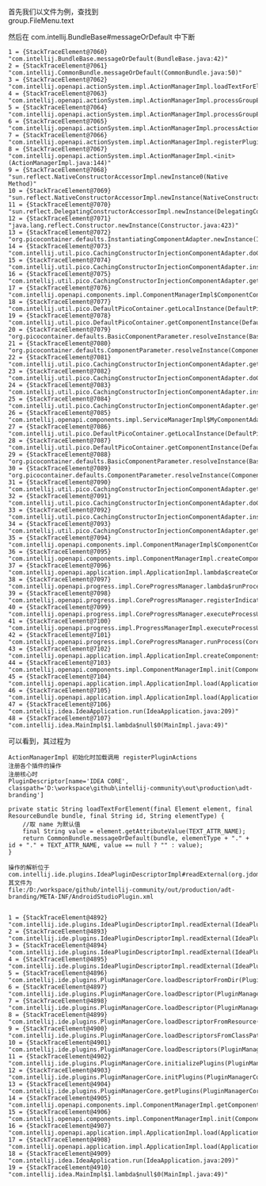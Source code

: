 首先我们以文件为例，查找到  
group.FileMenu.text

然后在 com.intellij.BundleBase#messageOrDefault 中下断

    1 = {StackTraceElement@7060} "com.intellij.BundleBase.messageOrDefault(BundleBase.java:42)"
    2 = {StackTraceElement@7061} "com.intellij.CommonBundle.messageOrDefault(CommonBundle.java:50)"
    3 = {StackTraceElement@7062} "com.intellij.openapi.actionSystem.impl.ActionManagerImpl.loadTextForElement(ActionManagerImpl.java:283)"
    4 = {StackTraceElement@7063} "com.intellij.openapi.actionSystem.impl.ActionManagerImpl.processGroupElement(ActionManagerImpl.java:703)"
    5 = {StackTraceElement@7064} "com.intellij.openapi.actionSystem.impl.ActionManagerImpl.processGroupElement(ActionManagerImpl.java:737)"
    6 = {StackTraceElement@7065} "com.intellij.openapi.actionSystem.impl.ActionManagerImpl.processActionsChildElement(ActionManagerImpl.java:969)"
    7 = {StackTraceElement@7066} "com.intellij.openapi.actionSystem.impl.ActionManagerImpl.registerPluginActions(ActionManagerImpl.java:468)"
    8 = {StackTraceElement@7067} "com.intellij.openapi.actionSystem.impl.ActionManagerImpl.<init>(ActionManagerImpl.java:144)"
    9 = {StackTraceElement@7068} "sun.reflect.NativeConstructorAccessorImpl.newInstance0(Native Method)"
    10 = {StackTraceElement@7069} "sun.reflect.NativeConstructorAccessorImpl.newInstance(NativeConstructorAccessorImpl.java:62)"
    11 = {StackTraceElement@7070} "sun.reflect.DelegatingConstructorAccessorImpl.newInstance(DelegatingConstructorAccessorImpl.java:45)"
    12 = {StackTraceElement@7071} "java.lang.reflect.Constructor.newInstance(Constructor.java:423)"
    13 = {StackTraceElement@7072} "org.picocontainer.defaults.InstantiatingComponentAdapter.newInstance(InstantiatingComponentAdapter.java:193)"
    14 = {StackTraceElement@7073} "com.intellij.util.pico.CachingConstructorInjectionComponentAdapter.doGetComponentInstance(CachingConstructorInjectionComponentAdapter.java:103)"
    15 = {StackTraceElement@7074} "com.intellij.util.pico.CachingConstructorInjectionComponentAdapter.instantiateGuarded(CachingConstructorInjectionComponentAdapter.java:80)"
    16 = {StackTraceElement@7075} "com.intellij.util.pico.CachingConstructorInjectionComponentAdapter.getComponentInstance(CachingConstructorInjectionComponentAdapter.java:63)"
    17 = {StackTraceElement@7076} "com.intellij.openapi.components.impl.ComponentManagerImpl$ComponentConfigComponentAdapter.getComponentInstance(ComponentManagerImpl.java:474)"
    18 = {StackTraceElement@7077} "com.intellij.util.pico.DefaultPicoContainer.getLocalInstance(DefaultPicoContainer.java:240)"
    19 = {StackTraceElement@7078} "com.intellij.util.pico.DefaultPicoContainer.getComponentInstance(DefaultPicoContainer.java:207)"
    20 = {StackTraceElement@7079} "org.picocontainer.defaults.BasicComponentParameter.resolveInstance(BasicComponentParameter.java:77)"
    21 = {StackTraceElement@7080} "org.picocontainer.defaults.ComponentParameter.resolveInstance(ComponentParameter.java:114)"
    22 = {StackTraceElement@7081} "com.intellij.util.pico.CachingConstructorInjectionComponentAdapter.getConstructorArguments(CachingConstructorInjectionComponentAdapter.java:129)"
    23 = {StackTraceElement@7082} "com.intellij.util.pico.CachingConstructorInjectionComponentAdapter.doGetComponentInstance(CachingConstructorInjectionComponentAdapter.java:100)"
    24 = {StackTraceElement@7083} "com.intellij.util.pico.CachingConstructorInjectionComponentAdapter.instantiateGuarded(CachingConstructorInjectionComponentAdapter.java:80)"
    25 = {StackTraceElement@7084} "com.intellij.util.pico.CachingConstructorInjectionComponentAdapter.getComponentInstance(CachingConstructorInjectionComponentAdapter.java:63)"
    26 = {StackTraceElement@7085} "com.intellij.openapi.components.impl.ServiceManagerImpl$MyComponentAdapter.getComponentInstance(ServiceManagerImpl.java:220)"
    27 = {StackTraceElement@7086} "com.intellij.util.pico.DefaultPicoContainer.getLocalInstance(DefaultPicoContainer.java:240)"
    28 = {StackTraceElement@7087} "com.intellij.util.pico.DefaultPicoContainer.getComponentInstance(DefaultPicoContainer.java:207)"
    29 = {StackTraceElement@7088} "org.picocontainer.defaults.BasicComponentParameter.resolveInstance(BasicComponentParameter.java:77)"
    30 = {StackTraceElement@7089} "org.picocontainer.defaults.ComponentParameter.resolveInstance(ComponentParameter.java:114)"
    31 = {StackTraceElement@7090} "com.intellij.util.pico.CachingConstructorInjectionComponentAdapter.getConstructorArguments(CachingConstructorInjectionComponentAdapter.java:129)"
    32 = {StackTraceElement@7091} "com.intellij.util.pico.CachingConstructorInjectionComponentAdapter.doGetComponentInstance(CachingConstructorInjectionComponentAdapter.java:100)"
    33 = {StackTraceElement@7092} "com.intellij.util.pico.CachingConstructorInjectionComponentAdapter.instantiateGuarded(CachingConstructorInjectionComponentAdapter.java:80)"
    34 = {StackTraceElement@7093} "com.intellij.util.pico.CachingConstructorInjectionComponentAdapter.getComponentInstance(CachingConstructorInjectionComponentAdapter.java:63)"
    35 = {StackTraceElement@7094} "com.intellij.openapi.components.impl.ComponentManagerImpl$ComponentConfigComponentAdapter.getComponentInstance(ComponentManagerImpl.java:474)"
    36 = {StackTraceElement@7095} "com.intellij.openapi.components.impl.ComponentManagerImpl.createComponents(ComponentManagerImpl.java:119)"
    37 = {StackTraceElement@7096} "com.intellij.openapi.application.impl.ApplicationImpl.lambda$createComponents$9(ApplicationImpl.java:448)"
    38 = {StackTraceElement@7097} "com.intellij.openapi.progress.impl.CoreProgressManager.lambda$runProcess$1(CoreProgressManager.java:157)"
    39 = {StackTraceElement@7098} "com.intellij.openapi.progress.impl.CoreProgressManager.registerIndicatorAndRun(CoreProgressManager.java:580)"
    40 = {StackTraceElement@7099} "com.intellij.openapi.progress.impl.CoreProgressManager.executeProcessUnderProgress(CoreProgressManager.java:525)"
    41 = {StackTraceElement@7100} "com.intellij.openapi.progress.impl.ProgressManagerImpl.executeProcessUnderProgress(ProgressManagerImpl.java:98)"
    42 = {StackTraceElement@7101} "com.intellij.openapi.progress.impl.CoreProgressManager.runProcess(CoreProgressManager.java:144)"
    43 = {StackTraceElement@7102} "com.intellij.openapi.application.impl.ApplicationImpl.createComponents(ApplicationImpl.java:455)"
    44 = {StackTraceElement@7103} "com.intellij.openapi.components.impl.ComponentManagerImpl.init(ComponentManagerImpl.java:103)"
    45 = {StackTraceElement@7104} "com.intellij.openapi.application.impl.ApplicationImpl.load(ApplicationImpl.java:407)"
    46 = {StackTraceElement@7105} "com.intellij.openapi.application.impl.ApplicationImpl.load(ApplicationImpl.java:393)"
    47 = {StackTraceElement@7106} "com.intellij.idea.IdeaApplication.run(IdeaApplication.java:209)"
    48 = {StackTraceElement@7107} "com.intellij.idea.MainImpl$1.lambda$null$0(MainImpl.java:49)"
    
    
    
可以看到，其过程为

    ActionManagerImpl 初始化时加载调用 registerPluginActions
    注册各个插件的操作
    注册核心时
    PluginDescriptor[name='IDEA CORE', classpath='D:\workspace\github\intellij-community\out\production\adt-branding']
    
    private static String loadTextForElement(final Element element, final ResourceBundle bundle, final String id, String elementType) {
        //取 name 为默认值
        final String value = element.getAttributeValue(TEXT_ATTR_NAME);
        return CommonBundle.messageOrDefault(bundle, elementType + "." + id + "." + TEXT_ATTR_NAME, value == null ? "" : value);
    }
    
    操作的解析位于
    com.intellij.ide.plugins.IdeaPluginDescriptorImpl#readExternal(org.jdom.Element)
    其文件为
    file:/D:/workspace/github/intellij-community/out/production/adt-branding/META-INF/AndroidStudioPlugin.xml
    
    
    1 = {StackTraceElement@4892} "com.intellij.ide.plugins.IdeaPluginDescriptorImpl.readExternal(IdeaPluginDescriptorImpl.java:293)"
    2 = {StackTraceElement@4893} "com.intellij.ide.plugins.IdeaPluginDescriptorImpl.readExternal(IdeaPluginDescriptorImpl.java:169)"
    3 = {StackTraceElement@4894} "com.intellij.ide.plugins.IdeaPluginDescriptorImpl.readExternal(IdeaPluginDescriptorImpl.java:162)"
    4 = {StackTraceElement@4895} "com.intellij.ide.plugins.IdeaPluginDescriptorImpl.readExternal(IdeaPluginDescriptorImpl.java:175)"
    5 = {StackTraceElement@4896} "com.intellij.ide.plugins.PluginManagerCore.loadDescriptorFromDir(PluginManagerCore.java:654)"
    6 = {StackTraceElement@4897} "com.intellij.ide.plugins.PluginManagerCore.loadDescriptor(PluginManagerCore.java:739)"
    7 = {StackTraceElement@4898} "com.intellij.ide.plugins.PluginManagerCore.loadDescriptor(PluginManagerCore.java:713)"
    8 = {StackTraceElement@4899} "com.intellij.ide.plugins.PluginManagerCore.loadDescriptorFromResource(PluginManagerCore.java:1048)"
    9 = {StackTraceElement@4900} "com.intellij.ide.plugins.PluginManagerCore.loadDescriptorsFromClassPath(PluginManagerCore.java:1029)"
    10 = {StackTraceElement@4901} "com.intellij.ide.plugins.PluginManagerCore.loadDescriptors(PluginManagerCore.java:1110)"
    11 = {StackTraceElement@4902} "com.intellij.ide.plugins.PluginManagerCore.initializePlugins(PluginManagerCore.java:1299)"
    12 = {StackTraceElement@4903} "com.intellij.ide.plugins.PluginManagerCore.initPlugins(PluginManagerCore.java:1475)"
    13 = {StackTraceElement@4904} "com.intellij.ide.plugins.PluginManagerCore.getPlugins(PluginManagerCore.java:130)"
    14 = {StackTraceElement@4905} "com.intellij.openapi.components.impl.ComponentManagerImpl.getComponentConfigs(ComponentManagerImpl.java:305)"
    15 = {StackTraceElement@4906} "com.intellij.openapi.components.impl.ComponentManagerImpl.init(ComponentManagerImpl.java:94)"
    16 = {StackTraceElement@4907} "com.intellij.openapi.application.impl.ApplicationImpl.load(ApplicationImpl.java:407)"
    17 = {StackTraceElement@4908} "com.intellij.openapi.application.impl.ApplicationImpl.load(ApplicationImpl.java:393)"
    18 = {StackTraceElement@4909} "com.intellij.idea.IdeaApplication.run(IdeaApplication.java:209)"
    19 = {StackTraceElement@4910} "com.intellij.idea.MainImpl$1.lambda$null$0(MainImpl.java:49)"